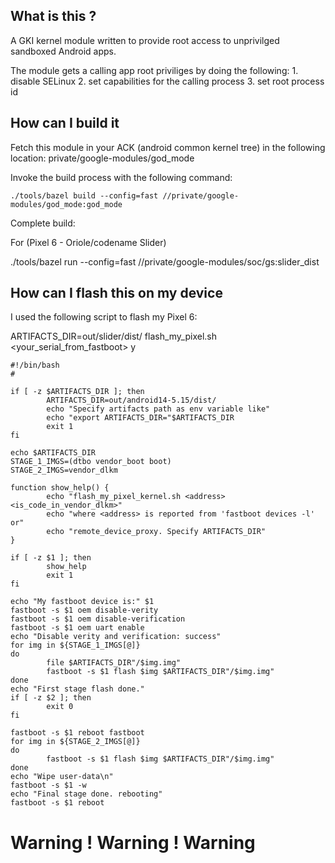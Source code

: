 ## What is this ? ##

A GKI kernel module written to provide root access to unprivilged sandboxed
Android apps.

The module gets a calling app root priviliges by doing the following:
	1. disable SELinux
	2. set capabilities for the calling process
	3. set root process id

## How can I build it ##

Fetch this module in your ACK (android common kernel tree) in the following
location: private/google-modules/god_mode

Invoke the build process with the following command:

`./tools/bazel build --config=fast //private/google-modules/god_mode:god_mode`

Complete build:

For (Pixel 6 - Oriole/codename Slider)

./tools/bazel run --config=fast //private/google-modules/soc/gs:slider_dist

## How can I flash this on my device ##

I used the following script to flash my Pixel 6:

ARTIFACTS_DIR=out/slider/dist/ flash_my_pixel.sh <your_serial_from_fastboot> y

```
#!/bin/bash
#

if [ -z $ARTIFACTS_DIR ]; then
        ARTIFACTS_DIR=out/android14-5.15/dist/
        echo "Specify artifacts path as env variable like"
        echo "export ARTIFACTS_DIR="$ARTIFACTS_DIR
        exit 1
fi

echo $ARTIFACTS_DIR
STAGE_1_IMGS=(dtbo vendor_boot boot)
STAGE_2_IMGS=vendor_dlkm

function show_help() {
        echo "flash_my_pixel_kernel.sh <address> <is_code_in_vendor_dlkm>"
        echo "where <address> is reported from 'fastboot devices -l' or"
        echo "remote_device_proxy. Specify ARTIFACTS_DIR"
}

if [ -z $1 ]; then
        show_help
        exit 1
fi      

echo "My fastboot device is:" $1
fastboot -s $1 oem disable-verity
fastboot -s $1 oem disable-verification
fastboot -s $1 oem uart enable
echo "Disable verity and verification: success"
for img in ${STAGE_1_IMGS[@]}
do
        file $ARTIFACTS_DIR"/$img.img"
        fastboot -s $1 flash $img $ARTIFACTS_DIR"/$img.img"
done
echo "First stage flash done."
if [ -z $2 ]; then
        exit 0
fi

fastboot -s $1 reboot fastboot
for img in ${STAGE_2_IMGS[@]}
do
        fastboot -s $1 flash $img $ARTIFACTS_DIR"/$img.img"
done
echo "Wipe user-data\n"
fastboot -s $1 -w
echo "Final stage done. rebooting"
fastboot -s $1 reboot
```



# Warning ! Warning ! Warning #



